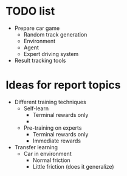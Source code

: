 

# TODO list 
- Prepare car game
    - Random track generation
    - Environment
    - Agent
    - Expert driving system
- Result tracking tools


# Ideas for report topics 
 - Different training techniques
    - Self-learn
        - Terminal rewards only
        - 
    - Pre-training on experts
        - Terminal rewards only
        - Immediate rewards 
- Transfer learning
    - Car in environment
        - Normal friction
        - Little friction (does it generalize)